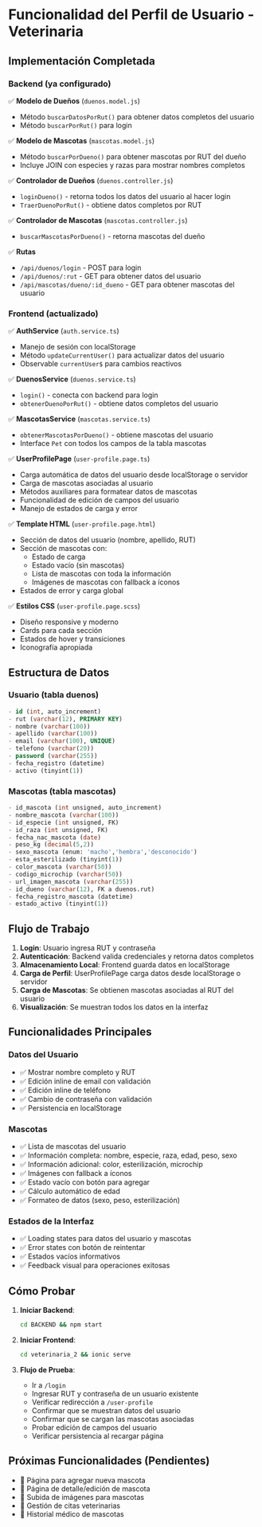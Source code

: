 # Funcionalidad del Perfil de Usuario - Veterinaria

## Implementación Completada

### Backend (ya configurado)
✅ **Modelo de Dueños** (`duenos.model.js`)
- Método `buscarDatosPorRut()` para obtener datos completos del usuario
- Método `buscarPorRut()` para login

✅ **Modelo de Mascotas** (`mascotas.model.js`)  
- Método `buscarPorDueno()` para obtener mascotas por RUT del dueño
- Incluye JOIN con especies y razas para mostrar nombres completos

✅ **Controlador de Dueños** (`duenos.controller.js`)
- `loginDueno()` - retorna todos los datos del usuario al hacer login
- `TraerDuenoPorRut()` - obtiene datos completos por RUT

✅ **Controlador de Mascotas** (`mascotas.controller.js`)
- `buscarMascotasPorDueno()` - retorna mascotas del dueño

✅ **Rutas**
- `/api/duenos/login` - POST para login
- `/api/duenos/:rut` - GET para obtener datos del usuario
- `/api/mascotas/dueno/:id_dueno` - GET para obtener mascotas del usuario

### Frontend (actualizado)

✅ **AuthService** (`auth.service.ts`)
- Manejo de sesión con localStorage
- Método `updateCurrentUser()` para actualizar datos del usuario
- Observable `currentUser$` para cambios reactivos

✅ **DuenosService** (`duenos.service.ts`)
- `login()` - conecta con backend para login
- `obtenerDuenoPorRut()` - obtiene datos completos del usuario

✅ **MascotasService** (`mascotas.service.ts`)
- `obtenerMascotasPorDueno()` - obtiene mascotas del usuario
- Interface `Pet` con todos los campos de la tabla mascotas

✅ **UserProfilePage** (`user-profile.page.ts`)
- Carga automática de datos del usuario desde localStorage o servidor
- Carga de mascotas asociadas al usuario
- Métodos auxiliares para formatear datos de mascotas
- Funcionalidad de edición de campos del usuario
- Manejo de estados de carga y error

✅ **Template HTML** (`user-profile.page.html`)
- Sección de datos del usuario (nombre, apellido, RUT)
- Sección de mascotas con:
  - Estado de carga
  - Estado vacío (sin mascotas)
  - Lista de mascotas con toda la información
  - Imágenes de mascotas con fallback a íconos
- Estados de error y carga global

✅ **Estilos CSS** (`user-profile.page.scss`)
- Diseño responsive y moderno
- Cards para cada sección
- Estados de hover y transiciones
- Iconografía apropiada

## Estructura de Datos

### Usuario (tabla duenos)
```sql
- id (int, auto_increment)
- rut (varchar(12), PRIMARY KEY)
- nombre (varchar(100))
- apellido (varchar(100))
- email (varchar(100), UNIQUE)
- telefono (varchar(20))
- password (varchar(255))
- fecha_registro (datetime)
- activo (tinyint(1))
```

### Mascotas (tabla mascotas)
```sql
- id_mascota (int unsigned, auto_increment)
- nombre_mascota (varchar(100))
- id_especie (int unsigned, FK)
- id_raza (int unsigned, FK)
- fecha_nac_mascota (date)
- peso_kg (decimal(5,2))
- sexo_mascota (enum: 'macho','hembra','desconocido')
- esta_esterilizado (tinyint(1))
- color_mascota (varchar(50))
- codigo_microchip (varchar(50))
- url_imagen_mascota (varchar(255))
- id_dueno (varchar(12), FK a duenos.rut)
- fecha_registro_mascota (datetime)
- estado_activo (tinyint(1))
```

## Flujo de Trabajo

1. **Login**: Usuario ingresa RUT y contraseña
2. **Autenticación**: Backend valida credenciales y retorna datos completos
3. **Almacenamiento Local**: Frontend guarda datos en localStorage
4. **Carga de Perfil**: UserProfilePage carga datos desde localStorage o servidor
5. **Carga de Mascotas**: Se obtienen mascotas asociadas al RUT del usuario
6. **Visualización**: Se muestran todos los datos en la interfaz

## Funcionalidades Principales

### Datos del Usuario
- ✅ Mostrar nombre completo y RUT
- ✅ Edición inline de email con validación
- ✅ Edición inline de teléfono
- ✅ Cambio de contraseña con validación
- ✅ Persistencia en localStorage

### Mascotas
- ✅ Lista de mascotas del usuario
- ✅ Información completa: nombre, especie, raza, edad, peso, sexo
- ✅ Información adicional: color, esterilización, microchip
- ✅ Imágenes con fallback a íconos
- ✅ Estado vacío con botón para agregar
- ✅ Cálculo automático de edad
- ✅ Formateo de datos (sexo, peso, esterilización)

### Estados de la Interfaz
- ✅ Loading states para datos del usuario y mascotas
- ✅ Error states con botón de reintentar
- ✅ Estados vacíos informativos
- ✅ Feedback visual para operaciones exitosas

## Cómo Probar

1. **Iniciar Backend**: 
   ```bash
   cd BACKEND && npm start
   ```

2. **Iniciar Frontend**:
   ```bash
   cd veterinaria_2 && ionic serve
   ```

3. **Flujo de Prueba**:
   - Ir a `/login`
   - Ingresar RUT y contraseña de un usuario existente
   - Verificar redirección a `/user-profile`
   - Confirmar que se muestran datos del usuario
   - Confirmar que se cargan las mascotas asociadas
   - Probar edición de campos del usuario
   - Verificar persistencia al recargar página

## Próximas Funcionalidades (Pendientes)

- 🔄 Página para agregar nueva mascota
- 🔄 Página de detalle/edición de mascota
- 🔄 Subida de imágenes para mascotas
- 🔄 Gestión de citas veterinarias
- 🔄 Historial médico de mascotas
